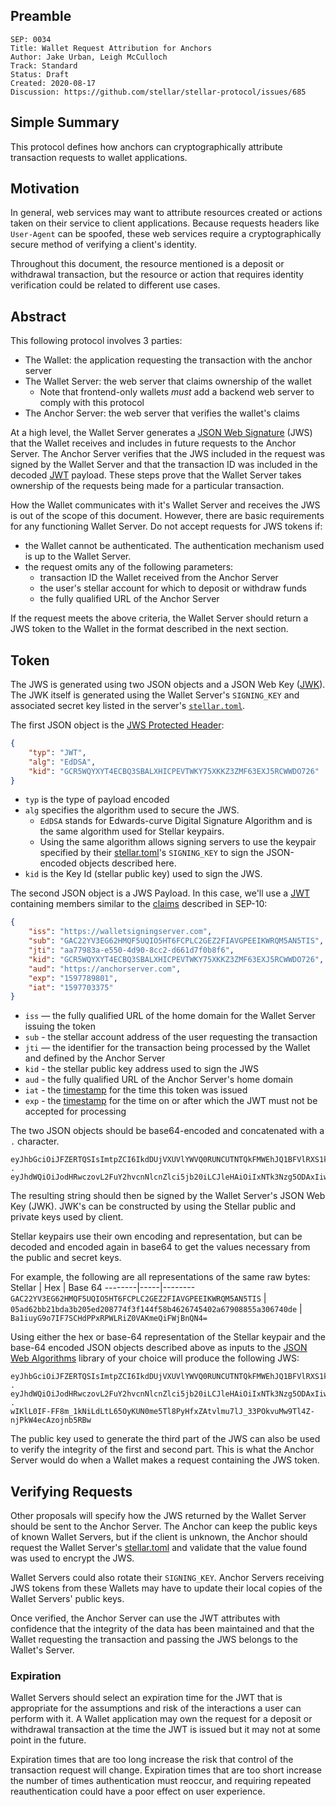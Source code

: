 ## Preamble

```
SEP: 0034
Title: Wallet Request Attribution for Anchors
Author: Jake Urban, Leigh McCulloch
Track: Standard
Status: Draft
Created: 2020-08-17
Discussion: https://github.com/stellar/stellar-protocol/issues/685
```

## Simple Summary
This protocol defines how anchors can cryptographically attribute transaction requests to wallet applications. 

## Motivation
In general, web services may want to attribute resources created or actions taken on their service to client applications. Because requests headers like `User-Agent` can be spoofed, these web services require a cryptographically secure method of verifying a client's identity.

Throughout this document, the resource mentioned is a deposit or withdrawal transaction, but the resource or action that requires identity verification could be related to different use cases.

## Abstract
This following protocol involves 3 parties:

- The Wallet: the application requesting the transaction with the anchor server 
- The Wallet Server: the web server that claims ownership of the wallet
    - Note that frontend-only wallets _must_ add a backend web server to comply with this protocol
- The Anchor Server: the web server that verifies the wallet's claims

At a high level, the Wallet Server generates a [JSON Web Signature](https://www.rfc-editor.org/rfc/rfc7515.html) (JWS) that the Wallet receives and includes in future requests to the Anchor Server. The Anchor Server verifies that the JWS included in the request was signed by the Wallet Server and that the transaction ID was included in the decoded [JWT](https://tools.ietf.org/html/rfc7519) payload. These steps prove that the Wallet Server takes ownership of the requests being made for a particular transaction.

How the Wallet communicates with it's Wallet Server and receives the JWS is out of the scope of this document. However, there are basic requirements for any functioning Wallet Server. Do not accept requests for JWS tokens if:
  - the Wallet cannot be authenticated. The authentication mechanism used is up to the Wallet Server.
  - the request omits any of the following parameters:
    - transaction ID the Wallet received from the Anchor Server
    - the user's stellar account for which to deposit or withdraw funds
    - the fully qualified URL of the Anchor Server 

If the request meets the above criteria, the Wallet Server should return a JWS token to the Wallet in the format described in the next section.

## Token

The JWS is generated using two JSON objects and a JSON Web Key ([JWK](https://www.rfc-editor.org/rfc/rfc7517.html)). The JWK itself is generated using the Wallet Server's `SIGNING_KEY` and associated secret key listed in the server's [`stellar.toml`](sep-0001.md).

The first JSON object is the [JWS Protected Header](https://www.rfc-editor.org/rfc/rfc7515.html#section-4):
```json
{
    "typ": "JWT",
    "alg": "EdDSA",
    "kid": "GCR5WQYXYT4ECBQ3SBALXHICPEVTWKY75XKKZ3ZMF63EXJ5RCWWDO726"
}
```

- `typ` is the type of payload encoded
- `alg` specifies the algorithm used to secure the JWS. 
  - `EdDSA` stands for Edwards-curve Digital Signature Algorithm and is the same algorithm used for Stellar keypairs. 
  - Using the same algorithm allows signing servers to use the keypair specified by their [stellar.toml](sep-0001.md)'s `SIGNING_KEY` to sign the JSON-encoded objects described here. 
- `kid` is the Key Id (stellar public key) used to sign the JWS.

The second JSON object is a JWS Payload. In this case, we'll use a [JWT](http://www.rfc-editor.org/info/rfc7519) containing members similar to the [claims](https://www.rfc-editor.org/rfc/rfc7519.html#section-4.1) described in SEP-10:

```json
{
    "iss": "https://walletsigningserver.com",
    "sub": "GAC22YV3EG62HMQF5UQIO5HT6FCPLC2GEZ2FIAVGPEEIKWRQM5AN5TIS",
    "jti": "aa77983a-e550-4d90-8cc2-d661d7f0b8f6",
    "kid": "GCR5WQYXYT4ECBQ3SBALXHICPEVTWKY75XKKZ3ZMF63EXJ5RCWWDO726",
    "aud": "https://anchorserver.com",
    "exp": "1597789801",
    "iat": "1597703375"
}
```

* `iss` — the fully qualified URL of the home domain for the Wallet Server issuing the token
* `sub` - the stellar account address of the user requesting the transaction
* `jti` — the identifier for the transaction being processed by the Wallet and defined by the Anchor Server 
* `kid` - the stellar public key address used to sign the JWS
* `aud` - the fully qualified URL of the Anchor Server's home domain
* `iat` - the [timestamp](https://tools.ietf.org/html/rfc7519#section-4.1.6) for the time this token was issued
* `exp` - the [timestamp](https://tools.ietf.org/html/rfc7519#section-4.1.4) for the time on or after which the JWT must not be accepted for processing

The two JSON objects should be base64-encoded and concatenated with a `.` character. 
```
eyJhbGciOiJFZERTQSIsImtpZCI6IkdDUjVXUVlYWVQ0RUNCUTNTQkFMWEhJQ1BFVlRXS1k3NVhLS1ozWk1GNjNFWEo1UkNXV0RPNzI2IiwidHlwIjoiRWREU0EifQ
.
eyJhdWQiOiJodHRwczovL2FuY2hvcnNlcnZlci5jb20iLCJleHAiOiIxNTk3Nzg5ODAxIiwiaWF0IjoiMTU5NzcwMzM3NSIsImlzcyI6Imh0dHBzOi8vd2FsbGV0c2lnbmluZ3NlcnZlci5jb20iLCJqdGkiOiJhYTc3OTgzYS1lNTUwLTRkOTAtOGNjMi1kNjYxZDdmMGI4ZjYiLCJraWQiOiJHQ1I1V1FZWFlUNEVDQlEzU0JBTFhISUNQRVZUV0tZNzVYS0taM1pNRjYzRVhKNVJDV1dETzcyNiIsInN1YiI6IkdBQzIyWVYzRUc2MkhNUUY1VVFJTzVIVDZGQ1BMQzJHRVoyRklBVkdQRUVJS1dSUU01QU41VElTIn
```

The resulting string should then be signed by the Wallet Server's JSON Web Key (JWK). JWK's can be constructed by using the Stellar public and private keys used by client.

Stellar keypairs use their own encoding and representation, but can be decoded and encoded again in base64 to get the values necessary from the public and secret keys. 

For example, the following are all representations of the same raw bytes:
Stellar | Hex | Base 64
--------|-----|--------
`GAC22YV3EG62HMQF5UQIO5HT6FCPLC2GEZ2FIAVGPEEIKWRQM5AN5TIS` | `05ad62bb21bda3b205ed208774f3f144f58b4626745402a67908855a306740de` | `Ba1iuyG9o7IF7SCHdPPxRPWLRiZ0VAKmeQiFWjBnQN4=`

Using either the hex or base-64 representation of the Stellar keypair and the base-64 encoded JSON objects described above as inputs to the [JSON Web Algorithms](https://tools.ietf.org/html/rfc7518) library of your choice will produce the following JWS:

```
eyJhbGciOiJFZERTQSIsImtpZCI6IkdDUjVXUVlYWVQ0RUNCUTNTQkFMWEhJQ1BFVlRXS1k3NVhLS1ozWk1GNjNFWEo1UkNXV0RPNzI2IiwidHlwIjoiRWREU0EifQ
.
eyJhdWQiOiJodHRwczovL2FuY2hvcnNlcnZlci5jb20iLCJleHAiOiIxNTk3Nzg5ODAxIiwiaWF0IjoiMTU5NzcwMzM3NSIsImlzcyI6Imh0dHBzOi8vd2FsbGV0c2lnbmluZ3NlcnZlci5jb20iLCJqdGkiOiJhYTc3OTgzYS1lNTUwLTRkOTAtOGNjMi1kNjYxZDdmMGI4ZjYiLCJraWQiOiJHQ1I1V1FZWFlUNEVDQlEzU0JBTFhISUNQRVZUV0tZNzVYS0taM1pNRjYzRVhKNVJDV1dETzcyNiIsInN1YiI6IkdBQzIyWVYzRUc2MkhNUUY1VVFJTzVIVDZGQ1BMQzJHRVoyRklBVkdQRUVJS1dSUU01QU41VElTIn0
.
wIKlL0IF-FF8m_1kNiLdLtL65OyKUN0me5Tl8PyHfxZAtvlmu7lJ_33POkvuMw9Tl4Z-njPkW4ecAzojnb5RBw
```

The public key used to generate the third part of the JWS can also be used to verify the integrity of the first and second part. This is what the Anchor Server would do when a Wallet makes a request containing the JWS token. 

## Verifying Requests
Other proposals will specify how the JWS returned by the Wallet Server should be sent to the Anchor Server. The Anchor can keep the public keys of known Wallet Servers, but if the client is unknown, the Anchor should request the Wallet Server's [stellar.toml](sep-0001.md) and validate that the value found was used to encrypt the JWS.

Wallet Servers could also rotate their `SIGNING_KEY`. Anchor Servers receiving JWS tokens from these Wallets may have to update their local copies of the Wallet Servers' public keys.

Once verified, the Anchor Server can use the JWT attributes with confidence that the integrity of the data has been maintained and that the Wallet requesting the transaction and passing the JWS belongs to the Wallet's Server.

### Expiration
Wallet Servers should select an expiration time for the JWT that is appropriate for the assumptions and risk of the interactions a user can perform with it. A Wallet application may own the request for a deposit or withdrawal transaction at the time the JWT is issued but it may not at some point in the future.

Expiration times that are too long increase the risk that control of the transaction request will change. Expiration times that are too short increase the number of times authentication must reoccur, and requiring repeated reauthentication could have a poor effect on user experience.
